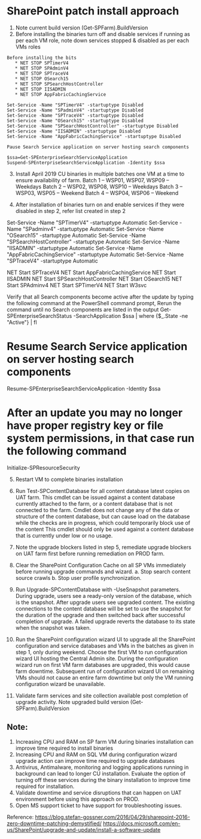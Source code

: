 # SharePoint patch install approach

1.    Note current build version (Get-SPFarm).BuildVersion
2.    Before installing the binaries turn off and disable services if running as per each VM role, note down services stopped
& disabled as per each VMs roles

    Before installing the bits
       * NET STOP SPTimerV4
       * NET STOP SPAdminV4
       * NET STOP SPTraceV4
       * NET STOP OSearch15  
       * NET STOP SPSearchHostController
       * NET STOP IISADMIN
       * NET STOP AppFabricCachingService
    
    Set-Service -Name "SPTimerV4" -startuptype Disabled 
    Set-Service -Name "SPadminV4" -startuptype Disabled
    Set-Service -Name "SPTraceV4" -startuptype Disabled 
    Set-Service -Name "OSearch15" -startuptype Disabled 
    Set-Service -Name "SPSearchHostController" -startuptype Disabled 
    Set-Service -Name "IISADMIN" -startuptype Disabled 
    Set-Service -Name "AppFabricCachingService" -startuptype Disabled 

    Pause Search Service application on server hosting search components 

    $ssa=Get-SPEnterpriseSearchServiceApplication 
    Suspend-SPEnterpriseSearchServiceApplication -Identity $ssa

3. Install April 2019 CU  binaries in multiple batches one VM at a time to ensure availability of farm. 
Batch 1  –  WSP01, WSP07, WSP09 – Weekdays
Batch 2  –  WSP02, WSP08, WSP10 – Weekdays
Batch 3  –  WSP03, WSP05 – Weekend
Batch 4  –  WSP04, WSP06 – Weekend

4.	After installation of binaries turn on and enable services if they were disabled in step 2, refer list created in step 2

Set-Service -Name "SPTimerV4" -startuptype Automatic
Set-Service -Name "SPadminv4" -startuptype Automatic 
Set-Service -Name "OSearch15" -startuptype Automatic
Set-Service -Name "SPSearchHostController" -startuptype Automatic
Set-Service -Name "IISADMIN" -startuptype Automatic
Set-Service -Name "AppFabricCachingService" -startuptype Automatic
Set-Service -Name "SPTraceV4" -startuptype Automatic

NET  Start SPTraceV4
NET  Start AppFabricCachingService
NET Start IISADMIN 
NET Start SPSearchHostController
NET Start OSearch15 
NET Start SPAdminv4
NET Start SPTimerV4
NET Start W3svc

Verify that all Search components become active after the update by typing the following command at the PowerShell command prompt, Rerun the command until no Search components are listed in the output
Get-SPEnterpriseSearchStatus -SearchApplication $ssa | where {$_.State -ne "Active"} | fl

# Resume Search Service application on server hosting search components
Resume-SPEnterpriseSearchServiceApplication -Identity $ssa

# After an update you may no longer have proper registry key or file system permissions, in that case run the following command
Initialize-SPResourceSecurity


5.	Restart VM to complete binaries installation

6.	Run Test-SPContentDatabase for all content database latest copies on UAT farm. This cmdlet can be issued against a content database currently attached to the farm, or a content database that is not connected to the farm. Cmdlet does not change any of the data or structure of the content database, but can cause load on the database while the checks are in progress, which could temporarily block use of the content This cmdlet should only be used against a content database that is currently under low or no usage. 

7.	Note the upgrade blockers listed in step 5, remediate upgrade blockers on UAT farm first before running remediation on PROD farm.

8.	Clear the SharePoint Configuration Cache on all SP VMs immediately before running upgrade commands and wizard. 
a.	Stop  search content source crawls 
b.	Stop user profile synchronization.

9.	Run Upgrade-SPContentDatabase with -UseSnapshot parameters. During upgrade, users see a ready-only version of the database, which is the snapshot. After upgrade users see upgraded content. The existing connections to the content database will be set to use the snapshot for the duration of the upgrade and then switched back after successful completion of upgrade. A failed upgrade reverts the database to its state when the snapshot was taken.

10.	Run the SharePoint configuration wizard UI to upgrade all the SharePoint configuration and service databases and VMs in the batches as given in step 1, only during weekend. Choose the first VM to run configuration wizard UI hosting the Central Admin site. During the configuration wizard run on first VM farm databases are upgraded, this would cause farm downtime. Subsequent run of configuration wizard UI on remaining VMs should not cause an entire farm downtime but only the VM running configuration wizard be unavailable.

11.	Validate farm services and site collection available post completion of upgrade activity. Note upgraded build version (Get-SPFarm).BuildVersion


## Note:  
1.	Increasing CPU and RAM on SP farm VM during binaries installation can improve time required to install binaries
2.	Increasing CPU and RAM on SQL VM during configuration wizard upgrade action can improve time required to upgrade databases
3.	Antivirus, Antimalware, monitoring and logging applications running in background can lead to longer CU installation. Evaluate the option of turning off these services during the binary installation to improve time required for installation. 
4.	Validate downtime and service disruptions that can happen on UAT environment before using this approach on PROD.
5.	Open MS support ticket to have support for troubleshooting issues.

Reference:
https://blog.stefan-gossner.com/2016/04/29/sharepoint-2016-zero-downtime-patching-demystified/
https://docs.microsoft.com/en-us/SharePoint/upgrade-and-update/install-a-software-update
